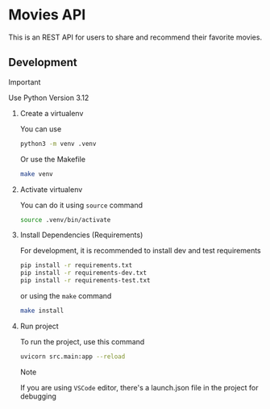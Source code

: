 # Movies API

This is an REST API for users to share and recommend their favorite movies.

## Development
> [!IMPORTANT]
> Use Python Version 3.12

1. Create a virtualenv
   
   You can use 
   ```sh
   python3 -m venv .venv
   ```
   Or use the Makefile
   ```sh
   make venv
   ```

2. Activate virtualenv
   
   You can do it using `source` command
   ```sh
   source .venv/bin/activate
   ```

3. Install Dependencies (Requirements)

    For development, it is recommended to install dev and test requirements
    ```sh
    pip install -r requirements.txt
    pip install -r requirements-dev.txt
    pip install -r requirements-test.txt
    ```
    or using the `make` command
    ```sh
    make install
    ```

4. Run project

    To run the project, use this command
    ```sh
    uvicorn src.main:app --reload
    ```

    > [!NOTE]
    > If you are using `VSCode` editor, there's a launch.json file in the project for debugging